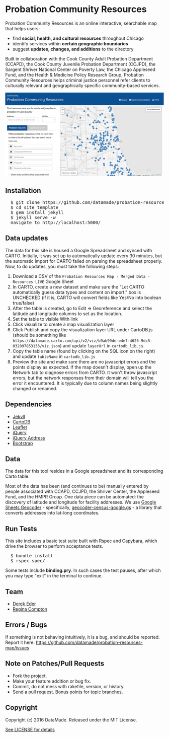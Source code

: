 # Probation Community Resources

Probation Community Resources is an online interactive, searchable map that helps users:

-   find **social, health, and cultural resources** throughout Chicago
-   identify services within **certain geographic boundaries**
-   suggest **updates, changes, and additions** to the directory

Built in collaboration with the Cook County Adult Probation Department (CCAPD), the Cook County Juvenile Probation Department (CCJPD), the Sargent Shriver National Center on Poverty Law, the Chicago Appleseed Fund, and the Health & Medicine Policy Research Group, Probation Community Resources helps criminal justice personnel refer clients to culturally relevant and geographically specific community-based services.

![Probation Community Resources](https://raw.githubusercontent.com/datamade/probation-resources-map/main/images/probation-community-resources.jpg)

## Installation

<pre>
  $ git clone https://github.com/datamade/probation-resources-map.git
  $ cd site_template
  $ gem install jekyll
  $ jekyll serve -w
  navigate to http://localhost:5000/
</pre>

## Data updates

The data for this site is housed a Google Spreadsheet and synced with CARTO. Initially, it was set up to automatically update every 30 minutes, but the automatic import for CARTO failed on parsing the spreadsheet properly. Now, to do updates, you must take the following steps:

1. Download a CSV of the `Probation Resources Map - Merged Data - Resources LIVE` Google Sheet
2. In CARTO, create a new dataset and make sure the "Let CARTO automatically guess data types and content on import." box is UNCHECKED (if it is, CARTO will convert fields like Yes/No into boolean true/false)
3. After the table is created, go to Edit => Georeference and select the latitude and longitude columns to set as the location.
4. Set the table to visible With link
5. Click visualize to create a map visualization layer
6. Click Publish and copy the visualization layer URL under CartoDB.js (should be something like `https://datamade.carto.com/api/v2/viz/b9ab99de-e4e7-4625-9dc5-032097853133/viz.json`) and update `layerUrl` in `cartodb_lib.js`.
7. Copy the table name (found by clicking on the SQL icon on the right) and update `tableName` in `cartodb_lib.js`
8. Preview the site and make sure there are no javascript errors and the points display as expected. If the map doesn't display, open up the Network tab to diagnose errors from CARTO. It won't throw javascript errors, but the network responses from their domain will tell you the error it encountered. It is typically due to column names being slightly changed or renamed.

## Dependencies

* [Jekyll](http://jekyllrb.com)
* [CartoDB](http://docs.cartodb.com/cartodb-platform/cartodb-js.html)
* [Leaflet](http://leafletjs.com)
* [jQuery](http://jquery.org)
* [jQuery Address](http://www.asual.com/jquery/address)
* [Bootstrap](http://getbootstrap.com)

## Data

The data for this tool resides in a Google spreadsheet and its corresponding Carto table.

Most of the data has been (and continues to be) manually entered by people associated with CCAPD, CCJPD, the Shriver Center, the Appleseed Fund, and the HMPR Group. One data piece can be automated: the discovery of latitude and longitude for facility addresses. We use [Google Sheets Geocoder](https://github.com/jackdougherty/google-sheets-geocoder) - specifically, [geocoder-census-google.gs](https://raw.githubusercontent.com/JackDougherty/google-sheets-geocoder/master/geocoder-census-google.gs) - a library that converts addresses into lat-long coordinates.

## Run Tests

This site includes a basic test suite built with Rspec and Capybara, which drive the browser to perform acceptance tests.

<pre>
  $ bundle install
  $ rspec spec/
</pre>

Some tests include **binding.pry**. In such cases the test pauses, after which you may type "exit" in the terminal to continue.

## Team

* [Derek Eder](mailto:derek.eder+git@gmail.com)
* [Regina Compton](mailto:reginafcompton@datamade.us)

## Errors / Bugs

If something is not behaving intuitively, it is a bug, and should be reported.
Report it here: https://github.com/datamade/probation-resources-map/issues

## Note on Patches/Pull Requests

* Fork the project.
* Make your feature addition or bug fix.
* Commit, do not mess with rakefile, version, or history.
* Send a pull request. Bonus points for topic branches.

## Copyright

Copyright (c) 2016 DataMade. Released under the MIT License.

[See LICENSE for details](https://github.com/datamade/probation-resources-map/blob/main/LICENSE)
